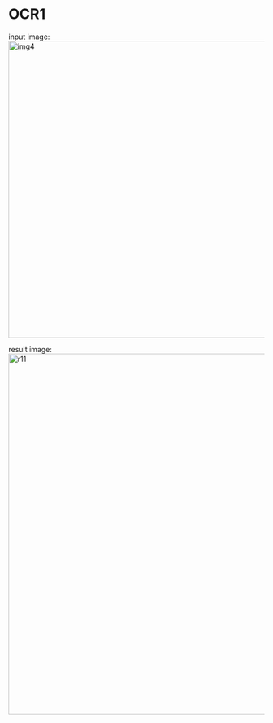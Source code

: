 # OCR1
input image:
<img width="584" alt="img4" src="https://user-images.githubusercontent.com/102014016/159214657-aef4abe0-fda5-4dcb-8f7a-8be2f3b9b1a0.png">

result image:
<img width="710" alt="r11" src="https://user-images.githubusercontent.com/102014016/159215083-ccc1c798-0366-4900-ac0b-f0819ce1f072.png">


